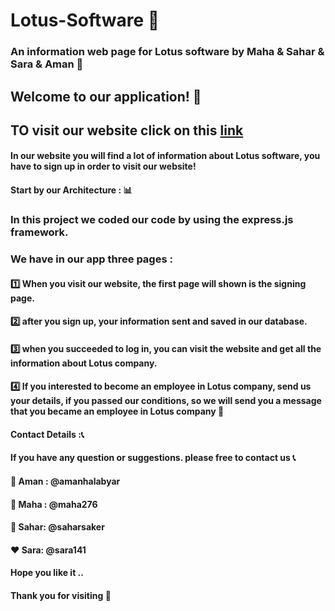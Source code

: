 # Lotus-Software :office:
### An information web page for Lotus software by Maha &amp; Sahar &amp; Sara &amp; Aman :rose:

## Welcome to our application! :confetti_ball:

## TO visit our website click on this [link]('https://aqueous-inlet-95922.herokuapp.com/')




#### In our website you will find a lot of information about Lotus software, you have to sign up in order to visit our website!

#### Start by our Architecture : :bar_chart:



### In this project we coded our code by using the express.js framework.
### We have in our app three pages :
#### :one: When you visit our website, the first page will shown is the signing page.
####  :two: after you sign up, your information sent and saved in our database.
#### :three: when you succeeded to log in, you can visit the website and get all the information about Lotus company.
#### :four: If you interested to become an employee in Lotus company, send us your details, if you passed our conditions, so we will send you a message that you became an employee in Lotus company  :tada:







#### Contact Details ::telephone_receiver:
#### If you have any question or suggestions. please free to contact us :telephone_receiver:

#### :blue_heart: Aman : @amanhalabyar   
#### :purple_heart: Maha : @maha276  
#### :green_heart: Sahar: @saharsaker   
#### :heart: Sara:  @sara141

#### Hope you like it ..
#### Thank you for visiting :rose:
